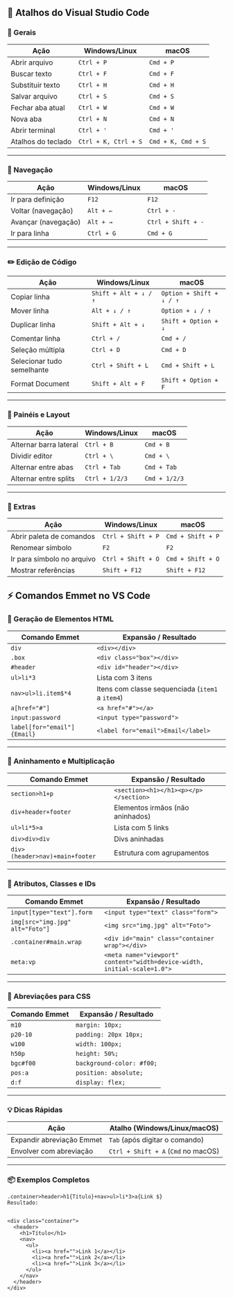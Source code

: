 ## 🧠 Atalhos do Visual Studio Code

### 🔹 Gerais

| Ação                     | Windows/Linux      | macOS             |
|--------------------------|--------------------|-------------------|
| Abrir arquivo            | `Ctrl + P`         | `Cmd + P`         |
| Buscar texto             | `Ctrl + F`         | `Cmd + F`         |
| Substituir texto         | `Ctrl + H`         | `Cmd + H`         |
| Salvar arquivo           | `Ctrl + S`         | `Cmd + S`         |
| Fechar aba atual         | `Ctrl + W`         | `Cmd + W`         |
| Nova aba                 | `Ctrl + N`         | `Cmd + N`         |
| Abrir terminal           | `Ctrl + '`         | `Cmd + '`         |
| Atalhos do teclado       | `Ctrl + K, Ctrl + S` | `Cmd + K, Cmd + S` |

---

### 🧭 Navegação

| Ação                     | Windows/Linux      | macOS             |
|--------------------------|--------------------|-------------------|
| Ir para definição        | `F12`              | `F12`             |
| Voltar (navegação)       | `Alt + ←`          | `Ctrl + -`        |
| Avançar (navegação)      | `Alt + →`          | `Ctrl + Shift + -`|
| Ir para linha            | `Ctrl + G`         | `Cmd + G`         |

---

### ✏️ Edição de Código

| Ação                          | Windows/Linux         | macOS                  |
|-------------------------------|-----------------------|-------------------------|
| Copiar linha                  | `Shift + Alt + ↓ / ↑` | `Option + Shift + ↓ / ↑` |
| Mover linha                   | `Alt + ↓ / ↑`         | `Option + ↓ / ↑`         |
| Duplicar linha                | `Shift + Alt + ↓`     | `Shift + Option + ↓`     |
| Comentar linha                | `Ctrl + /`            | `Cmd + /`                |
| Seleção múltipla              | `Ctrl + D`            | `Cmd + D`                |
| Selecionar tudo semelhante    | `Ctrl + Shift + L`    | `Cmd + Shift + L`        |
| Format Document               | `Shift + Alt + F`     | `Shift + Option + F`     |

---

### 🧩 Painéis e Layout

| Ação                          | Windows/Linux     | macOS             |
|-------------------------------|-------------------|-------------------|
| Alternar barra lateral        | `Ctrl + B`        | `Cmd + B`         |
| Dividir editor                | `Ctrl + \`        | `Cmd + \`         |
| Alternar entre abas           | `Ctrl + Tab`      | `Cmd + Tab`       |
| Alternar entre splits         | `Ctrl + 1/2/3`    | `Cmd + 1/2/3`     |

---

### 🧪 Extras

| Ação                          | Windows/Linux         | macOS                 |
|-------------------------------|-----------------------|------------------------|
| Abrir paleta de comandos      | `Ctrl + Shift + P`    | `Cmd + Shift + P`      |
| Renomear símbolo              | `F2`                  | `F2`                   |
| Ir para símbolo no arquivo    | `Ctrl + Shift + O`    | `Cmd + Shift + O`      |
| Mostrar referências           | `Shift + F12`         | `Shift + F12`          |


## ⚡ Comandos Emmet no VS Code

### 🔹 Geração de Elementos HTML

| Comando Emmet      | Expansão / Resultado                        |
|--------------------|---------------------------------------------|
| `div`              | `<div></div>`                               |
| `.box`             | `<div class="box"></div>`                   |
| `#header`          | `<div id="header"></div>`                   |
| `ul>li*3`          | Lista com 3 itens                           |
| `nav>ul>li.item$*4`| Itens com classe sequenciada (`item1` a `item4`) |
| `a[href="#"]`      | `<a href="#"></a>`                          |
| `input:password`   | `<input type="password">`                   |
| `label[for="email"]{Email}` | `<label for="email">Email</label>` |

---

### 🧱 Aninhamento e Multiplicação

| Comando Emmet        | Expansão / Resultado                          |
|----------------------|-----------------------------------------------|
| `section>h1+p`       | `<section><h1></h1><p></p></section>`         |
| `div+header+footer`  | Elementos irmãos (não aninhados)              |
| `ul>li*5>a`          | Lista com 5 links                             |
| `div>div>div`        | Divs aninhadas                                |
| `div>(header>nav)+main+footer` | Estrutura com agrupamentos          |

---

### 🧩 Atributos, Classes e IDs

| Comando Emmet                  | Expansão / Resultado                                |
|-------------------------------|-----------------------------------------------------|
| `input[type="text"].form`     | `<input type="text" class="form">`                 |
| `img[src="img.jpg" alt="Foto"]` | `<img src="img.jpg" alt="Foto">`                  |
| `.container#main.wrap`        | `<div id="main" class="container wrap"></div>`     |
| `meta:vp`                     | `<meta name="viewport" content="width=device-width, initial-scale=1.0">` |

---

### 🧬 Abreviações para CSS

| Comando Emmet  | Expansão / Resultado                    |
|----------------|------------------------------------------|
| `m10`          | `margin: 10px;`                          |
| `p20-10`       | `padding: 20px 10px;`                    |
| `w100`         | `width: 100px;`                          |
| `h50p`         | `height: 50%;`                           |
| `bgc#f00`      | `background-color: #f00;`                |
| `pos:a`        | `position: absolute;`                    |
| `d:f`          | `display: flex;`                         |

---

### 💡 Dicas Rápidas

| Ação                        | Atalho (Windows/Linux/macOS) |
|-----------------------------|------------------------------|
| Expandir abreviação Emmet  | `Tab` (após digitar o comando)|
| Envolver com abreviação    | `Ctrl + Shift + A` (`Cmd` no macOS) |

---

### 📦 Exemplos Completos

```emmet
.container>header>h1{Título}+nav>ul>li*3>a{Link $}
Resultado:


<div class="container">
  <header>
    <h1>Título</h1>
    <nav>
      <ul>
        <li><a href="">Link 1</a></li>
        <li><a href="">Link 2</a></li>
        <li><a href="">Link 3</a></li>
      </ul>
    </nav>
  </header>
</div>
```